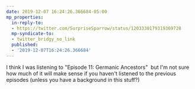 ```yaml
---
date: 2019-12-07 16:24:26.366684-05:00
mp_properties:
  in-reply-to:
  - https://twitter.com/SurpriseSparrow/status/1203330179319369728
  mp-syndicate-to:
  - twitter_bridgy_no_link
  published:
  - '2019-12-07T16:24:26.366684'
---
```


I think I was listening to "Episode 11: Germanic Ancestors" &nbsp;but I'm not sure how much of it will make sense if you haven't listened to the previous episodes (unless you have a background in this stuff?)